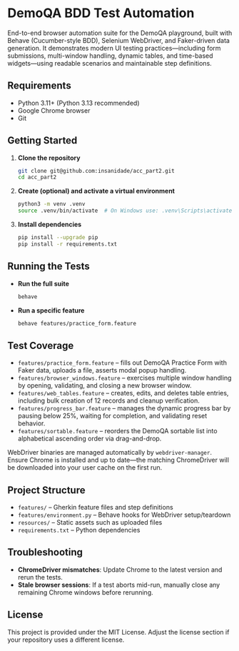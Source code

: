 # DemoQA BDD Test Automation

End-to-end browser automation suite for the DemoQA playground, built with Behave (Cucumber-style BDD), Selenium WebDriver, and Faker-driven data generation. It demonstrates modern UI testing practices—including form submissions, multi-window handling, dynamic tables, and time-based widgets—using readable scenarios and maintainable step definitions.

## Requirements

- Python 3.11+ (Python 3.13 recommended)
- Google Chrome browser
- Git

## Getting Started

1. **Clone the repository**

   ```bash
   git clone git@github.com:insanidade/acc_part2.git
   cd acc_part2
   ```

2. **Create (optional) and activate a virtual environment**

   ```bash
   python3 -m venv .venv
   source .venv/bin/activate  # On Windows use: .venv\Scripts\activate
   ```

3. **Install dependencies**

   ```bash
   pip install --upgrade pip
   pip install -r requirements.txt
   ```

## Running the Tests

- **Run the full suite**

  ```bash
  behave
  ```

- **Run a specific feature**

  ```bash
  behave features/practice_form.feature
  ```

## Test Coverage

- `features/practice_form.feature` – fills out DemoQA Practice Form with Faker data, uploads a file, asserts modal popup handling.
- `features/browser_windows.feature` – exercises multiple window handling by opening, validating, and closing a new browser window.
- `features/web_tables.feature` – creates, edits, and deletes table entries, including bulk creation of 12 records and cleanup verification.
- `features/progress_bar.feature` – manages the dynamic progress bar by pausing below 25%, waiting for completion, and validating reset behavior.
- `features/sortable.feature` – reorders the DemoQA sortable list into alphabetical ascending order via drag-and-drop.

WebDriver binaries are managed automatically by `webdriver-manager`. Ensure Chrome is installed and up to date—the matching ChromeDriver will be downloaded into your user cache on the first run.

## Project Structure

- `features/` – Gherkin feature files and step definitions
- `features/environment.py` – Behave hooks for WebDriver setup/teardown
- `resources/` – Static assets such as uploaded files
- `requirements.txt` – Python dependencies

## Troubleshooting

- **ChromeDriver mismatches**: Update Chrome to the latest version and rerun the tests.
- **Stale browser sessions**: If a test aborts mid-run, manually close any remaining Chrome windows before rerunning.

## License

This project is provided under the MIT License. Adjust the license section if your repository uses a different license.


